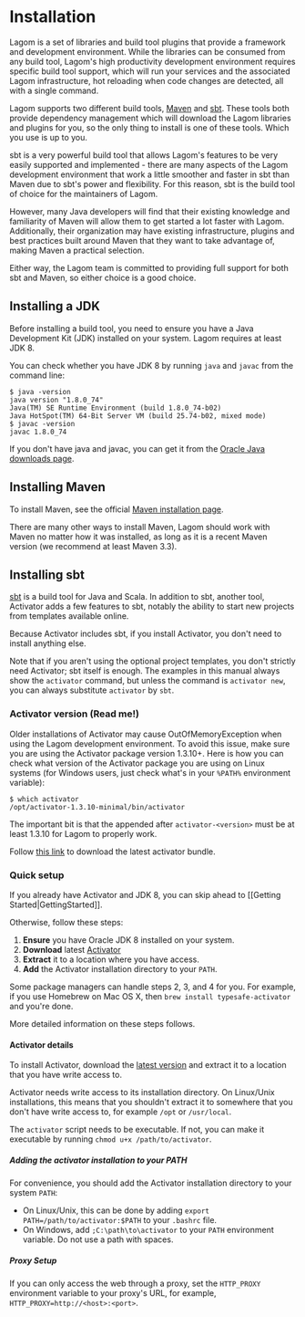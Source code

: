# Installation

Lagom is a set of libraries and build tool plugins that provide a framework and development environment. While the libraries can be consumed from any build tool, Lagom's high productivity development environment requires specific build tool support, which will run your services and the associated Lagom infrastructure, hot reloading when code changes are detected, all with a single command.

Lagom supports two different build tools, [Maven](https://maven.apache.org/) and [sbt](http://www.scala-sbt.org). These tools both provide dependency management which will download the Lagom libraries and plugins for you, so the only thing to install is one of these tools. Which you use is up to you.

sbt is a very powerful build tool that allows Lagom's features to be very easily supported and implemented - there are many aspects of the Lagom development environment that work a little smoother and faster in sbt than Maven due to sbt's power and flexibility. For this reason, sbt is the build tool of choice for the maintainers of Lagom.

However, many Java developers will find that their existing knowledge and familiarity of Maven will allow them to get started a lot faster with Lagom. Additionally, their organization may have existing infrastructure, plugins and best practices built around Maven that they want to take advantage of, making Maven a practical selection.

Either way, the Lagom team is committed to providing full support for both sbt and Maven, so either choice is a good choice.

## Installing a JDK

Before installing a build tool, you need to ensure you have a Java Development Kit (JDK) installed on your system.  Lagom requires at least JDK 8.

You can check whether you have JDK 8 by running `java` and `javac` from the command line:

```
$ java -version
java version "1.8.0_74"
Java(TM) SE Runtime Environment (build 1.8.0_74-b02)
Java HotSpot(TM) 64-Bit Server VM (build 25.74-b02, mixed mode)
$ javac -version
javac 1.8.0_74
```

If you don't have java and javac, you can get it from the [Oracle Java downloads page](http://www.oracle.com/technetwork/java/javase/downloads/index.html).

## Installing Maven

To install Maven, see the official [Maven installation page](https://maven.apache.org/install.html).

There are many other ways to install Maven, Lagom should work with Maven no matter how it was installed, as long as it is a recent Maven version (we recommend at least Maven 3.3).

## Installing sbt

[sbt](http://www.scala-sbt.org) is a build tool for Java and Scala. In addition to sbt, another tool, Activator adds a few features to sbt, notably the ability to start new projects from templates available online.

Because Activator includes sbt, if you install Activator, you don't need to install anything else.

Note that if you aren't using the optional project templates, you don't strictly need Activator; sbt itself is enough.  The examples in this manual always show the `activator` command, but unless the command is `activator new`, you can always substitute `activator` by `sbt`.

### Activator version (Read me!)

Older installations of Activator may cause OutOfMemoryException when using the Lagom development environment. To avoid this issue, make sure you are using the Activator package version 1.3.10+. Here is how you can check what version of the Activator package you are using on Linux systems (for Windows users, just check what's in your `%PATH%` environment variable):

```console
$ which activator
/opt/activator-1.3.10-minimal/bin/activator
```

The important bit is that the <version> appended after `activator-<version>` must be at least 1.3.10 for Lagom to properly work. 

Follow [this link](https://www.lightbend.com/activator/download) to download the latest activator bundle.

### Quick setup

If you already have Activator and JDK 8, you can skip ahead to [[Getting Started|GettingStarted]].

Otherwise, follow these steps:

1. **Ensure** you have Oracle JDK 8 installed on your system.
2. **Download** latest [Activator](https://www.lightbend.com/activator/download)
3. **Extract** it to a location where you have access.
4. **Add** the Activator installation directory to your `PATH`.

Some package managers can handle steps 2, 3, and 4 for you. For example, if you use Homebrew on Mac OS X, then `brew install typesafe-activator` and you're done.

More detailed information on these steps follows.

#### Activator details

To install Activator, download the [latest version](https://www.lightbend.com/activator/download) and extract it to a location that you have write access to.

Activator needs write access to its installation directory.  On Linux/Unix installations, this means that you shouldn't extract it to somewhere that you don't have write access to, for example `/opt` or `/usr/local`.

The `activator` script needs to be executable.  If not, you can make it executable by running `chmod u+x /path/to/activator`.

##### Adding the activator installation to your PATH

For convenience, you should add the Activator installation directory to your system `PATH`:

* On Linux/Unix, this can be done by adding `export PATH=/path/to/activator:$PATH` to your `.bashrc` file.
* On Windows, add `;C:\path\to\activator` to your `PATH` environment variable. Do not use a path with spaces.

##### Proxy Setup

If you can only access the web through a proxy, set the `HTTP_PROXY` environment variable to your proxy's URL, for example, `HTTP_PROXY=http://<host>:<port>`.
